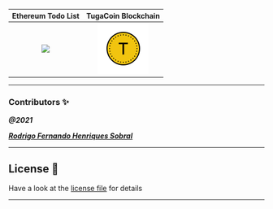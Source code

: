 Ethereum Todo List | TugaCoin Blockchain 
:---: | :---:
<a href="https://github.com/RodrigoSobral2000/Assignment_2021_Crypto/tree/main/ETH_Blockchain_Todo"><img src="https://img.icons8.com/fluency/48/000000/ethereum.png"></a> | <a href="https://github.com/RodrigoSobral2000/Assignment_2021_Crypto/tree/main/TugaCoin"><img src="tugacoin.svg"></a>

___

### **Contributors** :sparkles:

<html><i><b>@2021</b></i></html>

***[Rodrigo Fernando Henriques Sobral](https://github.com/RodrigoSobral2000)***

___

## License :link:
Have a look at the [license file](LICENSE) for details

___